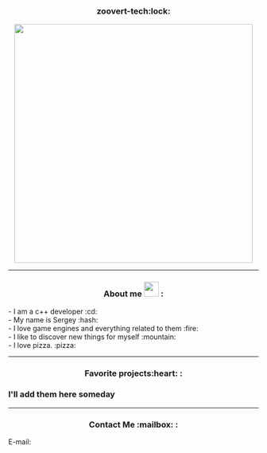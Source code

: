 

<div align="center">
  <h3>zoovert-tech:lock:</h3>
</div>
    
<div align="center">
  <img src="https://media.giphy.com/media/f3iwJFOVOwuy7K6FFw/giphy.gif" width="480 ">
 </div>
    
---
<div align="center">
<h3>About me <img src="https://camo.githubusercontent.com/63371d36886ee658f5a97401f393e1ab1684b2fd3de674b8f5efc7d410b2a3d0/68747470733a2f2f6d656469612e67697068792e636f6d2f6d656469612f57556c706c634d704f43456d5447427442572f67697068792e676966" width="30"> : </div>
<div align="left">- I am a c++ developer :cd:  </div>
<div align="left">- My name is Sergey :hash: </div>
<div align="left">- I love game engines and everything related to them :fire: </div>
<div align="left">- I like to discover new things for myself :mountain: </div>
<div align="left">- I love pizza. :pizza:  </h3>

---
<div align="center">
 <h3>Favorite projects:heart: : </h3>
</div>
<h3>I'll add them here someday</h3>

---
<div align="center">
  <h3>Contact Me :mailbox: : </h3>
</div>
E-mail: 
